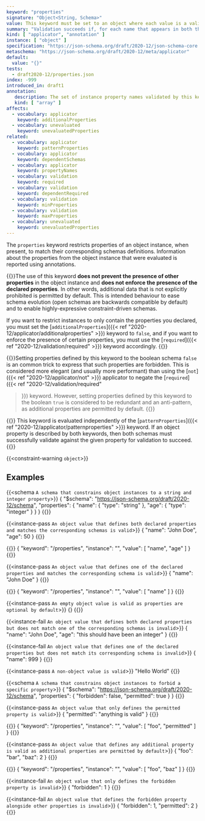 ```yaml
---
keyword: "properties"
signature: "Object<String, Schema>"
value: This keyword must be set to an object where each value is a valid JSON Schema
summary: "Validation succeeds if, for each name that appears in both the instance and as a name within this keyword's value, the child instance for that name successfully validates against the corresponding schema."
kind: [ "applicator", "annotation" ]
instance: [ "object" ]
specification: "https://json-schema.org/draft/2020-12/json-schema-core.html#section-10.3.2.1"
metaschema: "https://json-schema.org/draft/2020-12/meta/applicator"
default:
  value: "{}"
tests:
  - draft2020-12/properties.json
index: -999
introduced_in: draft1
annotation:
   description: The set of instance property names validated by this keyword's subschema
   kind: [ "array" ]
affects:
  - vocabulary: applicator
    keyword: additionalProperties
  - vocabulary: unevaluated
    keyword: unevaluatedProperties
related:
  - vocabulary: applicator
    keyword: patternProperties
  - vocabulary: applicator
    keyword: dependentSchemas
  - vocabulary: applicator
    keyword: propertyNames
  - vocabulary: validation
    keyword: required
  - vocabulary: validation
    keyword: dependentRequired
  - vocabulary: validation
    keyword: minProperties
  - vocabulary: validation
    keyword: maxProperties
  - vocabulary: unevaluated
    keyword: unevaluatedProperties
---
```


The `properties` keyword restricts properties of an object instance, when
present, to match their corresponding schemas definitions.  Information about
the properties from the object instance that were evaluated is reported using
annotations.

{{<common-pitfall>}}The use of this keyword **does not prevent the presence of
other properties** in the object instance and **does not enforce the presence
of the declared properties**. In other words, additional data that is not
explicitly prohibited is permitted by default. This is intended behaviour to
ease schema evolution (open schemas are backwards compatible by default) and to
enable highly-expressive constraint-driven schemas.

If you want to restrict instances to only contain the properties you declared,
you must set the [`additionalProperties`]({{< ref
"2020-12/applicator/additionalproperties" >}}) keyword to `false`, and if you
want to enforce the presence of certain properties, you must use the
[`required`]({{< ref "2020-12/validation/required" >}}) keyword accordingly.
{{</common-pitfall>}}

{{<learning-more>}}Setting properties defined by this keyword to the boolean
schema `false` is an common trick to express that such properties are
forbidden. This is considered more elegant (and usually more performant) than
using the [`not`]({{< ref "2020-12/applicator/not" >}}) applicator to negate
the [`required`]({{< ref "2020-12/validation/required"
>}}) keyword. However, setting properties defined by this keyword to the
boolean `true` is considered to be redundant and an anti-pattern, as additional
properties are permitted by default.  {{</learning-more>}}

{{<common-pitfall>}} This keyword is evaluated independently of the
[`patternProperties`]({{< ref "2020-12/applicator/patternproperties" >}})
keyword. If an object property is described by both keywords, then both schemas
must successfully validate against the given property for validation to
succeed.  {{</common-pitfall>}}

{{<constraint-warning `object`>}}

## Examples

{{<schema `A schema that constrains object instances to a string and integer property`>}}
{
  "$schema": "https://json-schema.org/draft/2020-12/schema",
  "properties": {
    "name": { "type": "string" },
    "age": { "type": "integer" }
  }
}
{{</schema>}}

{{<instance-pass `An object value that defines both declared properties and matches the corresponding schemas is valid`>}}
{ "name": "John Doe", "age": 50 }
{{</instance-pass>}}

{{<instance-annotation>}}
{ "keyword": "/properties", "instance": "", "value": [ "name", "age" ] }
{{</instance-annotation>}}

{{<instance-pass `An object value that defines one of the declared properties and matches the corresponding schema is valid`>}}
{ "name": "John Doe" }
{{</instance-pass>}}

{{<instance-annotation>}}
{ "keyword": "/properties", "instance": "", "value": [ "name" ] }
{{</instance-annotation>}}

{{<instance-pass `An empty object value is valid as properties are optional by default`>}}
{}
{{</instance-pass>}}

{{<instance-fail `An object value that defines both declared properties but does not match one of the corresponding schemas is invalid`>}}
{ "name": "John Doe", "age": "this should have been an integer" }
{{</instance-fail>}}

{{<instance-fail `An object value that defines one of the declared properties but does not match its corresponding schema is invalid`>}}
{ "name": 999 }
{{</instance-fail>}}

{{<instance-pass `A non-object value is valid`>}}
"Hello World"
{{</instance-pass>}}

{{<schema `A schema that constrains object instances to forbid a specific property`>}}
{
  "$schema": "https://json-schema.org/draft/2020-12/schema",
  "properties": {
    "forbidden": false,
    "permitted": true
  }
}
{{</schema>}}

{{<instance-pass `An object value that only defines the permitted property is valid`>}}
{ "permitted": "anything is valid" }
{{</instance-pass>}}

{{<instance-annotation>}}
{ "keyword": "/properties", "instance": "", "value": [ "foo", "permitted" ] }
{{</instance-annotation>}}

{{<instance-pass `An object value that defines any additional property is valid as additional properties are permitted by default`>}}
{ "foo": "bar", "baz": 2 }
{{</instance-pass>}}

{{<instance-annotation>}}
{ "keyword": "/properties", "instance": "", "value": [ "foo", "baz" ] }
{{</instance-annotation>}}

{{<instance-fail `An object value that only defines the forbidden property is invalid`>}}
{ "forbidden": 1 }
{{</instance-fail>}}

{{<instance-fail `An object value that defines the forbidden property alongside other properties is invalid`>}}
{ "forbidden": 1, "permitted": 2 }
{{</instance-fail>}}
